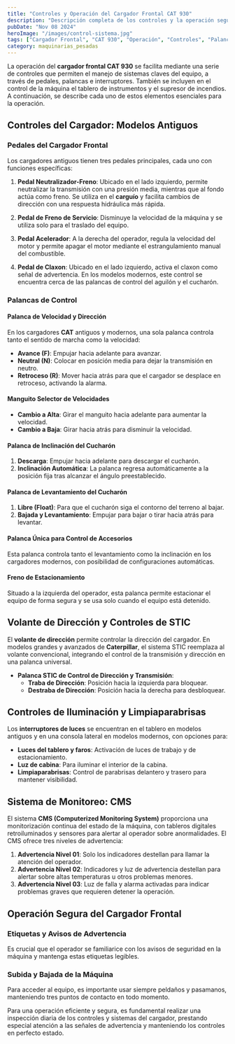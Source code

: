 ```yaml
---
title: "Controles y Operación del Cargador Frontal CAT 930"
description: "Descripción completa de los controles y la operación segura de un cargador frontal CAT 930, incluyendo controles antiguos y modernos, palancas de control y advertencias operativas."
pubDate: "Nov 08 2024"
heroImage: "/images/control-sistema.jpg"
tags: ["Cargador Frontal", "CAT 930", "Operación", "Controles", "Palancas"]
category: maquinarias_pesadas
---
```


La operación del **cargador frontal CAT 930** se facilita mediante una serie de controles que permiten el manejo de sistemas claves del equipo, a través de pedales, palancas e interruptores. También se incluyen en el control de la máquina el tablero de instrumentos y el supresor de incendios. A continuación, se describe cada uno de estos elementos esenciales para la operación.

## Controles del Cargador: Modelos Antiguos

### Pedales del Cargador Frontal

Los cargadores antiguos tienen tres pedales principales, cada uno con funciones específicas:

1. **Pedal Neutralizador-Freno**: Ubicado en el lado izquierdo, permite neutralizar la transmisión con una presión media, mientras que al fondo actúa como freno. Se utiliza en el **carguío** y facilita cambios de dirección con una respuesta hidráulica más rápida.

2. **Pedal de Freno de Servicio**: Disminuye la velocidad de la máquina y se utiliza solo para el traslado del equipo.

3. **Pedal Acelerador**: A la derecha del operador, regula la velocidad del motor y permite apagar el motor mediante el estrangulamiento manual del combustible.

4. **Pedal de Claxon**: Ubicado en el lado izquierdo, activa el claxon como señal de advertencia. En los modelos modernos, este control se encuentra cerca de las palancas de control del aguilón y el cucharón.

### Palancas de Control

#### Palanca de Velocidad y Dirección

En los cargadores **CAT** antiguos y modernos, una sola palanca controla tanto el sentido de marcha como la velocidad:

- **Avance (F)**: Empujar hacia adelante para avanzar.
- **Neutral (N)**: Colocar en posición media para dejar la transmisión en neutro.
- **Retroceso (R)**: Mover hacia atrás para que el cargador se desplace en retroceso, activando la alarma.

#### Manguito Selector de Velocidades

- **Cambio a Alta**: Girar el manguito hacia adelante para aumentar la velocidad.
- **Cambio a Baja**: Girar hacia atrás para disminuir la velocidad.

#### Palanca de Inclinación del Cucharón

1. **Descarga**: Empujar hacia adelante para descargar el cucharón.
2. **Inclinación Automática**: La palanca regresa automáticamente a la posición fija tras alcanzar el ángulo preestablecido.

#### Palanca de Levantamiento del Cucharón

1. **Libre (Float)**: Para que el cucharón siga el contorno del terreno al bajar.
2. **Bajada y Levantamiento**: Empujar para bajar o tirar hacia atrás para levantar.

#### Palanca Única para Control de Accesorios

Esta palanca controla tanto el levantamiento como la inclinación en los cargadores modernos, con posibilidad de configuraciones automáticas.

#### Freno de Estacionamiento

Situado a la izquierda del operador, esta palanca permite estacionar el equipo de forma segura y se usa solo cuando el equipo está detenido.

## Volante de Dirección y Controles de STIC

El **volante de dirección** permite controlar la dirección del cargador. En modelos grandes y avanzados de **Caterpillar**, el sistema STIC reemplaza al volante convencional, integrando el control de la transmisión y dirección en una palanca universal.
- **Palanca STIC de Control de Dirección y Transmisión**:
  - **Traba de Dirección**: Posición hacia la izquierda para bloquear.
  - **Destraba de Dirección**: Posición hacia la derecha para desbloquear.

## Controles de Iluminación y Limpiaparabrisas

Los **interruptores de luces** se encuentran en el tablero en modelos antiguos y en una consola lateral en modelos modernos, con opciones para:

- **Luces del tablero y faros**: Activación de luces de trabajo y de estacionamiento.
- **Luz de cabina**: Para iluminar el interior de la cabina.
- **Limpiaparabrisas**: Control de parabrisas delantero y trasero para mantener visibilidad.

## Sistema de Monitoreo: CMS

El sistema **CMS (Computerized Monitoring System)** proporciona una monitorización continua del estado de la máquina, con tableros digitales retroiluminados y sensores para alertar al operador sobre anormalidades. El CMS ofrece tres niveles de advertencia:

1. **Advertencia Nivel 01**: Solo los indicadores destellan para llamar la atención del operador.
2. **Advertencia Nivel 02**: Indicadores y luz de advertencia destellan para alertar sobre altas temperaturas u otros problemas menores.
3. **Advertencia Nivel 03**: Luz de falla y alarma activadas para indicar problemas graves que requieren detener la operación.

## Operación Segura del Cargador Frontal

### Etiquetas y Avisos de Advertencia

Es crucial que el operador se familiarice con los avisos de seguridad en la máquina y mantenga estas etiquetas legibles.

### Subida y Bajada de la Máquina

Para acceder al equipo, es importante usar siempre peldaños y pasamanos, manteniendo tres puntos de contacto en todo momento.

Para una operación eficiente y segura, es fundamental realizar una inspección diaria de los controles y sistemas del cargador, prestando especial atención a las señales de advertencia y manteniendo los controles en perfecto estado.

